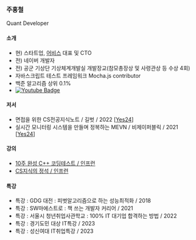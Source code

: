 ### 주홍철
Quant Developer  

#### 소개
 - 현) 스타트업, [어비스](http://avisspick.com/) 대표 및 CTO
 - 전) 네이버 개발자
 - 전) 공군 기상단 기상체계개발실 개발장교(참모총장상 및 사령관상 등 수상 4회)
 - 자바스크립트 테스트 프레임워크 Mocha.js contributor 
 - 백준 알고리즘 상위 0.1%
 - [![Youtube Badge](https://img.shields.io/badge/YouTube-red?style=for-the-badge&logo=youtube&logoColor=white)](https://www.youtube.com/channel/UCoN1XLeAX2OazuZdQ9b8U9Q)    
 
#### 저서
- 면접을 위한 CS전공지식노트 / 길벗 / 2022 [[Yes24](https://www.yes24.com/Product/Goods/108887922)]
- 실시간 모니터링 시스템을 만들며 정복하는 MEVN / 비제이퍼블릭 / 2021 [[Yes24](https://www.yes24.com/Product/Goods/104208010)]

#### 강의
- [10주 완성 C++ 코딩테스트 / 인프런](https://inf.run/xZhA)
- [CS지식의 정석 / 인프런](https://inf.run/17Fb)

#### 특강
 - 특강 : GDG 대전 : 피벗알고리즘으로 하는 성능최적화 / 2018
 - 특강 : SW마에스트로 : 책 쓰는 개발자 커리어 / 2021
 - 특강 : 서울시 청년취업사관학교 : 100% IT 대기업 합격하는 방법 / 2022 
 - 특강 : 경기도민 대상 IT특강 / 2023 
 - 특강 : 성신여대 IT취업특강 / 2023 
